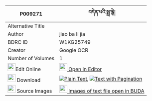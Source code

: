 |P009271|བདེན་པའི་སྨྲ་ལྕེ། 
| --- | --- 
|Alternative Title |
|Author| jiao ba li jia
|BDRC ID | W1KG25749
|Creator | Google OCR
|Number of Volumes| 1
|<img width="25" src="https://img.icons8.com/color/25/000000/edit-property.png">Edit Online| [<img width="25" src="https://avatars.githubusercontent.com/u/45091458?s=200&v=4"> Open in Editor](http://editor.openpecha.org/P009271)
|<img width="25" src="https://img.icons8.com/fluent/48/000000/download-2.png"/>  Download | [![](https://img.icons8.com/color/20/000000/txt.png)Plain Text](https://github.com/Openpecha/P009271/releases/download/v2/denpa_i_mache_plain_P009271.zip), [![](https://img.icons8.com/color/20/000000/txt.png)Text with Pagination](https://github.com/Openpecha/P009271/releases/download/v2/denpa_i_mache_pages_P009271.zip)
|<img width="25" src="https://img.icons8.com/plasticine/100/000000/pictures-folder.png"/>  Source Images | [<img width="25" src="https://library.bdrc.io/icons/BUDA-small.svg"> Images of text file open in BUDA](https://library.bdrc.io/show/bdr:W1KG25749)